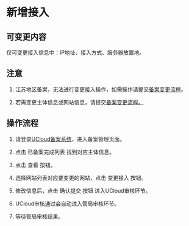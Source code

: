 # 新增接入

## 可变更内容

仅可变更接入信息中：IP地址、接入方式、服务器放置地。

## 注意

1. 江苏地区备案，无法进行变更接入操作，如需操作请提交[备案变更流程](https://docs.ucloud.cn/beian1/guidance/guidance7)。

2. 若需变更主体信息或网站信息，请提交[备案变更流程。](https://docs.ucloud.cn/beian1/guidance/guidance7)

## 操作流程

1. 请登录[UCloud备案系统](https://console.ucloud.cn/icp)，进入备案管理页面。

2. 点击 已备案完成列表 找到对应主体信息。

3. 点击 查看 按钮。

4. 选择网站列表对应要变更的网站，点击 变更接入 按钮。

5. 修改信息后，点击 确认提交 按钮 进入UCloud审核环节。

6. UCloud审核通过会自动进入管局审核环节。

7. 等待管局审核结果。